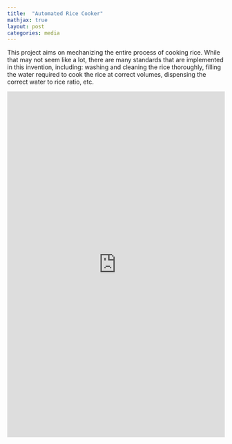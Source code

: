 ```yaml
---
title:  "Automated Rice Cooker"
mathjax: true
layout: post
categories: media
---
```


This project aims on mechanizing the entire process of cooking rice. While that may not seem like a lot, there are many standards that are implemented in this invention, including: washing and cleaning the rice thoroughly, filling the water required to cook the rice at correct volumes, dispensing the correct water to rice ratio, etc.

<iframe src="https://docs.google.com/presentation/d/e/2PACX-1vQYJkUn8bAINYBTMxi-qFo4AsOhrvcjDwnPxQYNNDXvZZmVzXtOfZuJdcoqScCxJDxZarBJUt4YQpVi/pub?start=false&loop=false&delayms=3000" style="width:100%; height:800px;" frameborder="0"></iframe>


